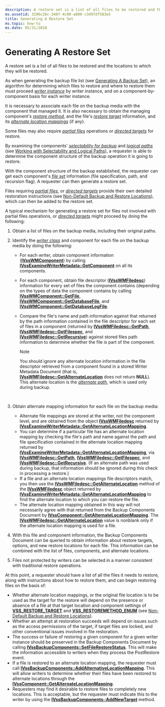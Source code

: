 ```yaml
---
description: A restore set is a list of all files to be restored and the locations to which they will be restored.
ms.assetid: 3196c26c-3407-4c00-a800-c3497df583e5
title: Generating A Restore Set
ms.topic: how-to
ms.date: 05/31/2018
---
```


# Generating A Restore Set

A restore set is a list of all files to be restored and the locations to which they will be restored.

As when generating the backup file list (see [Generating A Backup Set](generating-a-backup-set.md)), an algorithm for determining which files to restore and where to restore them must proceed [*writer instance*](vssgloss-w.md) by writer instance, and on a component-by-component basis for each writer instance.

It is necessary to associate each file on the backup media with the component that managed it. It is also necessary to obtain the managing component's [*restore method*](vssgloss-r.md), and the file's [*restore target*](vssgloss-r.md) information, and its [*alternate location mappings*](vssgloss-a.md) (if any).

Some files may also require [*partial files*](vssgloss-p.md) operations or [*directed targets*](vssgloss-d.md) for restore.

By examining the components' [*selectability for backup*](vssgloss-s.md) and [*logical paths*](vssgloss-l.md) (see [Working with Selectability and Logical Paths](working-with-selectability-and-logical-paths.md)), a requester is able to determine the component structure of the backup operation it is going to restore.

With the component structure of the backup established, the requester can get each component's [*file set*](vssgloss-f.md) information (file specification, path, and recursion flag). A requester can then generate a restore set.

Files requiring [*partial files*](vssgloss-p.md), or [*directed targets*](vssgloss-d.md) provide their own detailed restoration instructions (see [Non-Default Backup and Restore Locations](non-default-backup-and-restore-locations.md)), which can then be added to the restore set.

A typical mechanism for generating a restore set for files not involved with partial files operations, or [*directed targets*](vssgloss-d.md) might proceed by doing the following:

1.  Obtain a list of files on the backup media, including their original paths.

2.  Identify the [*writer class*](vssgloss-w.md) and component for each file on the backup media by doing the following:

    -   For each writer, obtain component information ([**IVssWMComponent**](/windows/desktop/api/VsBackup/nl-vsbackup-ivsswmcomponent)) by calling [**IVssExamineWriterMetadata::GetComponent**](/windows/desktop/api/VsBackup/nf-vsbackup-ivssexaminewritermetadata-getcomponent) on all its components.
    -   For each component, obtain file descriptor ([**IVssWMFiledesc**](/windows/desktop/api/VsWriter/nl-vswriter-ivsswmfiledesc)) information for every set of files the component contains (depending on the types of data the component contains by calling [**IVssWMComponent::GetFile**](/windows/desktop/api/VsBackup/nf-vsbackup-ivsswmcomponent-getfile), [**IVssWMComponent::GetDatabaseFile**](/windows/desktop/api/VsBackup/nf-vsbackup-ivsswmcomponent-getdatabasefile), and [**IVssWMComponent::GetDatabaseLogFile**](/windows/desktop/api/VsBackup/nf-vsbackup-ivsswmcomponent-getdatabaselogfile).
    -   Compare the file's name and path information against that returned by the path information contained in the file descriptor for each set of files in a component (returned by [**IVssWMFiledesc::GetPath**](/windows/desktop/api/VsWriter/nf-vswriter-ivsswmfiledesc-getpath), [**IVssWMFiledesc::GetFilespec**](/windows/desktop/api/VsWriter/nf-vswriter-ivsswmfiledesc-getfilespec), and [**IVssWMFiledesc::GetRecursive**](/windows/desktop/api/VsWriter/nf-vswriter-ivsswmfiledesc-getrecursive)) against stored files path information to determine whether the file is part of the component.
        > [!Note]  
        > You should ignore any alternate location information in the file descriptor retrieved from a component found in a stored Writer Metadata Document (that is, [**IVssWMFiledesc::GetAlternateLocation**](/windows/desktop/api/VsWriter/nf-vswriter-ivsswmfiledesc-getalternatelocation) does not return **NULL**). This alternate location is the [*alternate path*](vssgloss-a.md), which is used only during backup.

         

3.  Obtain alternate mapping information for each file on the backup media:

    -   Alternate file mappings are stored at the writer, not the component level, and are obtained from the object [**IVssWMFiledesc**](/windows/desktop/api/VsWriter/nl-vswriter-ivsswmfiledesc) returned by [**IVssExamineWriterMetadata::GetAlternateLocationMapping**](/windows/desktop/api/VsBackup/nf-vsbackup-ivssexaminewritermetadata-getalternatelocationmapping).
    -   You can determine if a particular file has an alternate location mapping by checking the file's path and name against the path and file specification contained in the alternate location mapping returned by [**IVssExamineWriterMetadata::GetAlternateLocationMapping**](/windows/desktop/api/VsBackup/nf-vsbackup-ivssexaminewritermetadata-getalternatelocationmapping), via [**IVssWMFiledesc::GetPath**](/windows/desktop/api/VsWriter/nf-vswriter-ivsswmfiledesc-getpath), [**IVssWMFiledesc::GetFilespec**](/windows/desktop/api/VsWriter/nf-vswriter-ivsswmfiledesc-getfilespec), and [**IVssWMFiledesc::GetRecursive**](/windows/desktop/api/VsWriter/nf-vswriter-ivsswmfiledesc-getrecursive). (If an alternate path was used during backup, that information should be ignored during this check in processing a restore.)
    -   If a file and an alternate location mappings file descriptors match, you then use the [**IVssWMFiledesc::GetAlternateLocation**](/windows/desktop/api/VsWriter/nf-vswriter-ivsswmfiledesc-getalternatelocation) method of the [**IVssWMFiledesc**](/windows/desktop/api/VsWriter/nl-vswriter-ivsswmfiledesc) object returned by [**IVssExamineWriterMetadata::GetAlternateLocationMapping**](/windows/desktop/api/VsBackup/nf-vsbackup-ivssexaminewritermetadata-getalternatelocationmapping) to find the alternate location to which you can restore the file.
    -   The alternate location mapping obtained in this way will not necessarily agree with that returned from the Backup Components Document by [**IVssComponent::GetAlternateLocationMapping**](/windows/desktop/api/VsWriter/nf-vswriter-ivsscomponent-getalternatelocationmapping). The [**IVssWMFiledesc::GetAlternateLocation**](/windows/desktop/api/VsWriter/nf-vswriter-ivsswmfiledesc-getalternatelocation) value is nonblank only if the alternate location mapping is used for a file.

4.  With this file and component information, the Backup Components Document can be queried to obtain information about restore targets, options, and new restore locations for each file. This information can be combined with the list of files, components, and alternate locations.

5.  Files not protected by writers can be selected in a manner consistent with traditional restore operations.

At this point, a requester should have a list of all the files it needs to restore, along with instructions about how to restore them, and can begin restoring files on the basis of:

-   Whether alternate location mappings, or the original file location is to be used as the target for the restore will depend on the presence or absence of a file at that target location and component settings of [**VSS\_RESTORE\_TARGET**](/windows/desktop/api/VsWriter/ne-vswriter-vss_restore_target) and [**VSS\_RESTOREMETHOD\_ENUM**](/windows/desktop/api/VsWriter/ne-vswriter-vss_restoremethod_enum) (see [Non-Default Backup and Restore Locations](non-default-backup-and-restore-locations.md)).
-   Whether an attempt at restoration succeeds will depend on issues such as the access permissions of the target, if target files are locked, and other conventional issues involved in file restoration.
-   The success or failure of restoring a given component for a given writer instance should be preserved in the Backup Components Document by calling [**IVssBackupComponents::SetFileRestoreStatus**](/windows/desktop/api/VsBackup/nf-vsbackup-ivssbackupcomponents-setfilerestorestatus). This will make the information accessible to writers when they process the PostRestore event.
-   If a file is restored to an alternate location mapping, the requester must call [**IVssBackupComponents::AddAlternativeLocationMapping**](/windows/desktop/api/VsBackup/nf-vsbackup-ivssbackupcomponents-addalternativelocationmapping). This will allow writers to determine whether their files have been restored to alternate locations through the [**IVssComponent::GetAlternateLocationMapping**](/windows/desktop/api/VsWriter/nf-vswriter-ivsscomponent-getalternatelocationmapping).
-   Requesters may find it desirable to restore files to completely new locations. This is acceptable, but the requester must indicate this to the writer by using the [**IVssBackupComponents::AddNewTarget**](/windows/desktop/api/VsBackup/nf-vsbackup-ivssbackupcomponents-addnewtarget) method.

 

 



